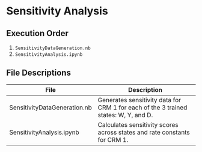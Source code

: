 # Sensitivity Analysis

## Execution Order

1. `SensitivityDataGeneration.nb`
2. `SensitivityAnalysis.ipynb`


## File Descriptions

| File                       | Description                                                                                                                                                                                             |
|----------------------------|---------------------------------------------------------------------------------------------------------------------------------------------------------------------------------------------------------|
| SensitivityDataGeneration.nb | Generates sensitivity data for CRM 1 for each of the 3 trained states: W, Y, and D.                                                                                          |
| SensitivityAnalysis.ipynb | Calculates sensitivity scores across states and rate constants for CRM 1. |
                                                                                                        